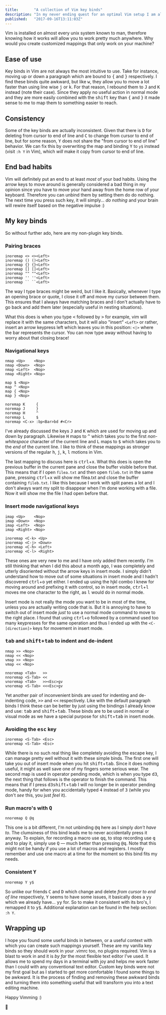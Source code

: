 ```yaml
---
title:       "A collection of Vim key binds"
description: "In my never ending quest for an optimal Vim setup I am always looking for ways to improve. I've used Vim for about two months now and I'm still learning a lot. In this post I'm going to take you through a part of my .vimrc that describes my non-plugin key binds."
published:   "2017-09-16T13:11:03Z"
---
```


<Media
    src="/media/posts/vimrc-movement-key-binds.png"
    alt="A screenshot of my vimrc movement key bindings"
    width="900"
    height="315"
    className="wide"
/>

Vim is installed on almost every unix system known to man,
therefore knowing how it works will allow you to work pretty much anywhere.
Why would you create customized mappings that only work on your machine?

## Ease of use

Key binds in Vim are not always the most intuitive to use.
Take for instance, moving up or down a paragraph which are bound to <kbd>\{</kbd> and <kbd>\}</kbd> respectively.
I find these binds quite awkward, but like <kbd>w</kbd>, they allow you to move a lot faster
than using line wise <kbd>j</kbd> or <kbd>k</kbd>. For that reason, I rebound them to <kbd>J</kbd> and <kbd>K</kbd> instead (note their case).
Since they apply no useful action in normal mode and they are more easily combined with the <kbd>shift</kbd>
key than <kbd>\{</kbd> and <kbd>\}</kbd> it made sense to me to map them to something easier to reach.

## Consistency

Some of the key binds are actually inconsistent. Given that there is <kbd>D</kbd> for deleting from cursor to
end of line and <kbd>C</kbd> to change from cursor to end of line, but for some reason, <kbd>Y</kbd> does not share the
"from cursor to end of line" behavior. We can fix this by overwriting the map and binding <kbd>Y</kbd> to `y$`
instead (visit `:h Y` in Vim), which *will* make it copy from cursor to end of line.

## End bad habits

Vim will definitely put an end to at least *most* of your bad habits. Using the arrow keys to
move around is generally considered a bad thing in my opinion since you have to move your hand
away from the home row of your keyboard. Therefore you can unbind them by setting them do do nothing.
The next time you press such key, it will simply... *do nothing* and your brain will rewire itself
based on the negative impulse :)

## My key binds

So without further ado, here are my non-plugin key binds.

### Pairing braces

```vim.map
inoremap <> <><Left>
inoremap () ()<Left>
inoremap {} {}<Left>
inoremap [] []<Left>
inoremap "" ""<Left>
inoremap '' ''<Left>
inoremap `` ``<Left>
```

The way I type braces might be weird, but I like it. Basically, whenever I type an opening brace or quote,
I close it off and move my cursor between them. This ensures that I always have matching braces and I don't
actually have to go back and add them later (especially useful in nesting situations).

What this does is when you type <kbd>\<</kbd> followed by <kbd>\></kbd> for example, vim will replace it with the same characters,
but it will also "insert" `<Left>` or rather, insert an arrow keypress left which leaves you in this position:
`<|>` where the bar represents the cursor. You can now type away without having to worry about that closing brace!

### Navigational keys

```vim.map
nmap <Up>    <Nop>
nmap <Down>  <Nop>
nmap <Left>  <Nop>
nmap <Right> <Nop>

map $ <Nop>
map ^ <Nop>
map { <Nop>
map } <Nop>

noremap K     {
noremap J     }
noremap H     ^
noremap L     $
noremap <C-x> :bp<Bar>bd #<Cr>
```

I've already discussed the keys <kbd>J</kbd> and <kbd>K</kbd> which are used for moving up and down by paragraph.
Likewise <kbd>H</kbd> maps to <kbd>^</kbd> which takes you to the first *non-whitespace* character of the current line
and <kbd>L</kbd> maps to <kbd>$</kbd> which takes you to the *end* of the current line.
I like to think of these mappings as stronger versions of the regular <kbd>h</kbd>, <kbd>j</kbd>, <kbd>k</kbd>, <kbd>l</kbd> motions in Vim.

The last mapping to discuss here is <kbd>ctrl</kbd>+<kbd>x</kbd>. What this does is open the previous buffer in the current
pane and close the buffer visible before that. This means that if I open `filea.txt` and then open
`fileb.txt` in the same pane, pressing <kbd>ctrl</kbd>+<kbd>x</kbd> will show me filea.txt and close the buffer containing `fileb.txt`.
I like this because I work with split panes a lot and I don't always want my split to disappear when
I'm done working with a file. Now it will show me the file I had open before that.

### Insert mode navigational keys

```vim.map
imap <Up>    <Nop>
imap <Down>  <Nop>
imap <Left>  <Nop>
imap <Right> <Nop>

inoremap <C-k> <Up>
inoremap <C-j> <Down>
inoremap <C-h> <Left>
inoremap <C-l> <Right>
```

These ones are very new to me and I have only added them recently. I'm still thinking that when I
did this about a month ago, I was completely and utterly disoriented without the arrow keys in insert mode.
I simply didn't understand how to move out of some situations in insert mode and I hadn't discovered <kbd>ctrl</kbd>+<kbd>o</kbd> yet either.
I ended up using the hjkl combo I knew for moving around and prefixing it with control,
so in insert mode, <kbd>ctrl</kbd>+<kbd>l</kbd> moves me one character to the right, as <kbd>l</kbd> would do in normal mode.

Insert mode is not really the mode you want to be in most of the time, unless you are actually writing code that is.
But it is annoying to have to switch out of insert mode *just* to use a normal mode command to move to the right place.
I found that using <kbd>ctrl</kbd>+<kbd>o</kbd> followed by a command used too many keypresses for the same operation and thus I
ended up with the `<C-[direction]>` keys for movement in insert mode.

### <kbd>tab</kbd> and <kbd>shift</kbd>+<kbd>tab</kbd> to indent and de-indent

```vim.map
nmap >> <Nop>
nmap << <Nop>
vmap >> <Nop>
vmap << <Nop>

nnoremap <Tab>   >>
nnoremap <S-Tab> <<
vnoremap <Tab>   >><Esc>gv
vnoremap <S-Tab> <<<Esc>gv
```

Yet another pair of inconvenient binds are used for indenting and de-indenting code, <kbd>\>\></kbd> and <kbd>\<\<</kbd> respectively.
Like with the default paragraph binds I think these can be better by just using the bindings I already know and use: <kbd>tab</kbd>
and <kbd>shift</kbd>+<kbd>tab</kbd>. These binds are to be used in normal or visual mode as we have a special purpose for <kbd>shift</kbd>+<kbd>tab</kbd> in insert mode.

### Avoiding the <kbd>esc</kbd> key

```vim.map
inoremap <S-Tab> <Esc>
onoremap <S-Tab> <Esc>
```

While there is no such real thing like completely avoiding the escape key, I can manage pretty
well without it with these simple binds. The first one will take you out of insert mode when
you hit <kbd>shift</kbd>+<kbd>tab</kbd>. Since it does nothing useful, it might as well save one of my fingers some serious wear.
The second map is used in operator pending mode, which is when you type <kbd>d</kbd><kbd>3</kbd>,
the next thing that follows is the operator to finish the command. This means that if I press <kbd>d</kbd><kbd>3</kbd><kbd>shift</kbd>+<kbd>tab</kbd>
I will no longer be in operator pending mode, handy for when you accidentally typed <kbd>4</kbd> instead of <kbd>3</kbd>
(while you don't *see* this, you just *feel* it).

### Run macro's with <kbd>Q</kbd>

```vim.map
nnoremap Q @q
```

This one is a bit different, I'm not unbinding <kbd>@</kbd><kbd>q</kbd> here as I simply *don't have to*. The clumsiness of this
bind leads me to never accidentally press it anyway. To explain, for recording a macro use <kbd>qq</kbd>,
to stop recording use <kbd>q</kbd> and to play it, simply use <kbd>Q</kbd> &mdash; much better than pressing <kbd>@</kbd><kbd>q</kbd>.
Note that this might not be handy if you use a lot of macros and registers.
I mostly remember and use one macro at a time for the moment so this bind fits my needs.

### Consistent <kbd>Y</kbd>

```vim.map
nnoremap Y y$
```

So unlike our friends <kbd>C</kbd> and <kbd>D</kbd> which change and delete *from cursor to end of line* respectively, <kbd>Y</kbd>
seems to have some issues, it basically does a <kbd>y</kbd><kbd>y</kbd> which we already have... <kbd>y</kbd><kbd>y</kbd> for. So to make it consistent with its bro's,
I remapped it to <kbd>y</kbd><kbd>$</kbd>. Additional explanation can be found in the help section: `:h Y`.

## Wrapping up

I hope you found some useful binds in between, or a useful context with which you can create such mappings yourself.
These are my vanilla key binds so they should work in your .vimrc too, no plugins required.
Vim is a blast to work in and it is *by far* the most flexible text editor I've used. It allows me to spend my days in
a terminal with joy and helps me work faster than I could with any conventional text editor.
Custom key binds were not my first goal but as I started to get more comfortable I found some things to be awkward.
It is the process of finding and removing these awkward binds and turning them into something useful that will
transform you into a text editing machine.

Happy Vimming :)

:wave:
